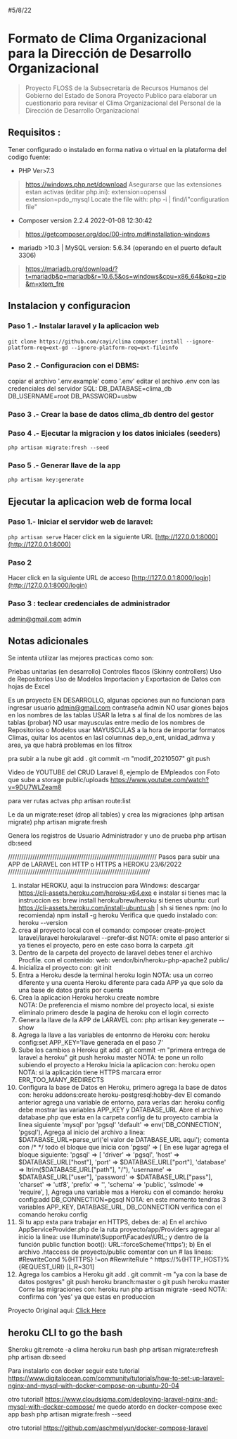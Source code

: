 #5/8/22
# Formato de Clima Organizacional para la Dirección de Desarrollo Organizacional

> Proyecto FLOSS de la Subsecretaría de Recursos Humanos del Gobierno del Estado de Sonora
Proyecto Publico para elaborar un cuestionario para revisar el Clima Organizacional del  Personal de la Dirección de Desarrollo Organizacional

## Requisitos :

Tener configurado o instalado en forma nativa o virtual en la plataforma del codigo fuente:

* PHP Ver>7.3 
> https://windows.php.net/download
  > Asegurarse que las extensiones estan activas (editar php.ini):
  extension=openssl
  extension=pdo_mysql 
  Locate the file with: 
  php -i | find/i"configuration file"  
* Composer version 2.2.4 2022-01-08 12:30:42
> https://getcomposer.org/doc/00-intro.md#installation-windows
* mariadb >10.3 | MySQL version: 5.6.34 (operando en el puerto default 3306)
> https://mariadb.org/download/?t=mariadb&p=mariadb&r=10.6.5&os=windows&cpu=x86_64&pkg=zip&m=xtom_fre

## Instalacion y configuracion
### Paso 1 .- Instalar laravel y la aplicacion web
`git clone https://github.com/cayi/clima`
`composer install --ignore-platform-req=ext-gd --ignore-platform-req=ext-fileinfo`
### Paso 2 .- Configuracion con el DBMS:
 copiar el archivo '.env.example' como '.env'
 editar el archivo .env con las credenciales del servidor SQL:
 DB_DATABASE=clima_db
 DB_USERNAME=root
 DB_PASSWORD=usbw
### Paso 3 .-  Crear la base de datos **clima_db** dentro del gestor

### Paso 4 .-  Ejecutar la migracion y los datos iniciales (seeders)
`php artisan migrate:fresh --seed`

### Paso 5 .-  Generar llave de la app
`php artisan key:generate`

## Ejecutar la aplicacion web de forma local
### Paso 1.- Iniciar el servidor web de laravel:
`php artisan serve`
Hacer click en la siguiente URL
[http://127.0.0.1:8000](http://127.0.0.1:8000)

### Paso 2
Hacer click en la siguiente URL de acceso
[http://127.0.0.1:8000/login](http://127.0.0.1:8000/login)

### Paso 3 : teclear credenciales de administrador
admin@gmail.com
admin

## Notas adicionales
Se intenta utilizar las mejores practicas como son:

 Priebas unitarias (en desarrollo)
 Controles flacos (Skinny controllers)
 Uso de Repositorios
 Uso de Modelos
 Importacion y Exportacion de Datos con hojas de Excel
 

  Es un proyecto EN DESARROLLO, algunas opciones aun no funcionan
 para ingresar usuario admin@gmail.com contraseña admin
 NO usar giones bajos en los nombres de las tablas
 USAR la letra s al final de los nombres de las tablas (probar)
 NO usar mayusculas entre medio de los nombres de Repositorios o Modelos
usar MAYUSCULAS a la hora de importar formatos Climas, quitar los acentos
en lasl columnas dep_o_ent, unidad_admva y area, ya que habrá problemas en los filtrox

pra subir a la nube
git add .
git commit -m "modif_20210507"
git push

Video de YOUTUBE del CRUD Laravel 8, ejemplo de EMpleados con Foto que sube a storage public/uploads
https://www.youtube.com/watch?v=9DU7WLZeam8

para ver rutas actvas
php artisan route:list

Le da un migrate:reset (drop all tables)
y crea las migraciones (php artisan migrate)
php artisan migrate:fresh

Genera los registros de Usuario Administrador y uno de prueba
php artisan db:seed



///////////////////////////////////////////////////////////////////
Pasos para subir una APP de LARAVEL con HTTP o HTTPS a HEROKU 23/6/2022
////////////////////////////////////////////////////////////////
1. instalar HEROKU, aqui la instruccion para Windows:
	descargar https://cli-assets.heroku.com/heroku-x64.exe e instalar
si tienes mac la instruccion es:
	brew install heroku/brew/heroku
si tienes ubuntu:
	curl https://cli-assets.heroku.com/install-ubuntu.sh | sh
si tienes npm:  (no lo recomienda)
	npm install -g heroku
Verifica que quedo instalado con:
heroku --version
2. crea al proyecto local con el comando:
composer create-project laravel/laravel herokularavel --prefer-dist
NOTA: omite el paso anterior si ya tienes el proyecto, pero en este caso borra la carpeta .git
3. Dentro de la carpeta del proyecto de laravel debes tener el archivo Procfile. con el contenido:
web: vendor/bin/heroku-php-apache2 public/
4. Inicializa el proyecto con:
git init
5. Entra a Heroku desde la terminal
heroku login
NOTA: usa un correo diferente y una cuenta Heroku diferente para cada APP ya que solo da una 
base de datos gratis por cuenta
6. Crea la aplicacion Heroku
heroku create nombre  
NOTA: De preferencia el mismo nombre del proyecto local, si existe eliminalo primero
 desde la pagina de heroku con el login correcto
7.  Genera la llave de la APP de LARAVEL con:
php artisan key:generate --show
8. Agrega la llave a las variables de entonrno de Heroku con:
heroku config:set APP_KEY='llave generada en el paso 7'
9. Sube los cambios a Heroku
git add .
git commit -m "primera entrega de laravel a heroku"
git push heroku master
NOTA: te pone un rollo subiendo el proyecto a Heroku
Inicia la aplicacion con:
heroku open
NOTA: si la aplicación tiene HTTPS marcara error ERR_TOO_MANY_REDIRECTS
10. Configura la base de Datos en Heroku, primero agrega la base de datos con:
heroku addons:create heroku-postgresql:hobby-dev
El comando anterior agrega una variable de entorno, para verlas dar:
heroku config
debe mostrar las variables APP_KEY y DATABASE_URL
Abre el archivo database.php que esta en la carpeta config de tu proyecto
cambia la linea siguiente 'mysql' por 'pgsql'
'default' => env('DB_CONNECTION', 'pgsql'),
Agrega al inicio del archivo a linea:
$DATABASE_URL=parse_url('el valor de DATABASE_URL aqui');
comenta con /*  */ todo el bloque que inicia con 'pgsql' => [
En ese lugar agrega el bloque siguiente:
'pgsql' => [
            'driver' => 'pgsql',
            'host' => $DATABASE_URL["host"],
            'port' => $DATABASE_URL["port"],
            'database' => ltrim($DATABASE_URL["path"], "/"),
            'username' => $DATABASE_URL["user"],
            'password' => $DATABASE_URL["pass"],
            'charset' => 'utf8',
            'prefix' => '',
            'schema' => 'public',
            'sslmode' => 'require',
        ],
Agrega una variable mas a Heroku con el comando:
heroku config:add DB_CONNECTION=pgsql
NOTA: en este momento tendras 3 variables APP_KEY, DATABASE_URL, DB_CONNECTION
verifica con el comando heroku config
11. Si tu app esta para trabajar en HTTPS, debes de:
a) En el archivo AppServiceProvider.php de la ruta proyecto/app/Providers
agregar al inicio la linea:
use Illuminate\Support\Facades\URL;
y dentro de la función  public function boot():
	URL::forceScheme('https');
b) En el archivo .htaccess de proyecto/public comentar con un # las lineas:
    #RewriteCond %{HTTPS} !=on
    #RewriteRule ^ https://%{HTTP_HOST}%{REQUEST_URI} [L,R=301]
12. Agrega los cambios a Heroku
git add .
git commit -m "ya con la base de datos postgres"
git push heroku branch:master  o 
git push heroku master 
Corre las migraciones con:
heroku run php artisan migrate -seed
NOTA: confirma con 'yes' ya que estas en produccion



Proyecto Original aqui:
[Click Here](https://radiant-earth-84938.herokuapp.com)

## heroku CLI to go the bash

$heroku git:remote -a clima
heroku run bash
php artisan migrate:refresh  
php artisan db:seed 

Para instalarlo con docker seguir este tutorial
https://www.digitalocean.com/community/tutorials/how-to-set-up-laravel-nginx-and-mysql-with-docker-compose-on-ubuntu-20-04

otro tutorial!
https://www.cloudsigma.com/deploying-laravel-nginx-and-mysql-with-docker-compose/
me quedo atordo en docker-compose exec app bash php artisan migrate:fresh --seed

otro tutorial
https://github.com/aschmelyun/docker-compose-laravel
